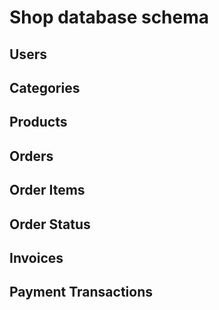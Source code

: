 # Shop database schema

## Users

## Categories

## Products

## Orders

## Order Items

## Order Status

## Invoices

## Payment Transactions

